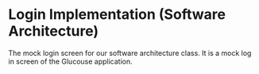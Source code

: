 # Login Implementation (Software Architecture)
The mock login screen for our software architecture class. It is a mock log in screen of the Glucouse application.
